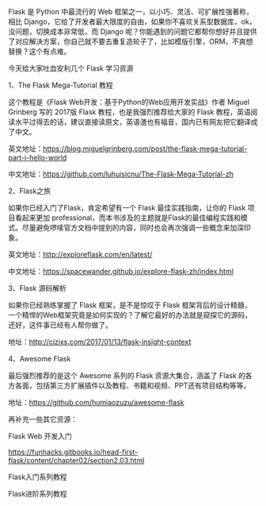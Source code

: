Flask 是 Python 中最流行的 Web 框架之一，以小巧、灵活、可扩展性强著称，相比 Django，它给了开发者最大限度的自由，如果你不喜欢关系型数据库，ok，没问题，切换成本非常低，而 Django 呢？你能遇到的问题它都帮你想好并且提供了对应解决方案，你自己就不要去重复造轮子了，比如模版引擎，ORM，不爽想替换？这个有点难。

今天给大家吐血安利几个 Flask 学习资源

1、The Flask Mega-Tutorial 教程

这个教程是《Flask Web开发：基于Python的Web应用开发实战》作者 Miguel Grinberg 写的 2017版 Flask 教程，也是我强烈推荐给大家的 Flask 教程，英语阅读水平过得去的话，建议直接读原文，英语渣也有福音，国内已有网友把它翻译成了中文。

英文地址：https://blog.miguelgrinberg.com/post/the-flask-mega-tutorial-part-i-hello-world

中文地址：https://github.com/luhuisicnu/The-Flask-Mega-Tutorial-zh

2、Flask之旅

如果你已经入门了Flask，肯定希望有一个 Flask 最佳实践指南，让你的 Flask 项目看起来更加 professional，而本书涉及的主题就是Flask的最佳编程实践和模式。尽量避免啰嗦官方文档中提到的内容，同时也会再次强调一些概念来加深印象。

英文地址：http://exploreflask.com/en/latest/

中文地址：https://spacewander.github.io/explore-flask-zh/index.html

3、Flask 源码解析

如果你已经熟练掌握了 Flask 框架，是不是惊叹于 Flask 框架背后的设计精髓，一个精悍的Web框架究竟是如何实现的？了解它最好的办法就是窥探它的源码，还好，这件事已经有人帮你做了。

地址：http://cizixs.com/2017/01/13/flask-insight-context

4、Awesome Flask

最后强烈推荐的是这个 Awesome 系列的 Flask 资源大集合，涵盖了 Flask 的各方各面，包括第三方扩展插件以及教程、书籍和视频、PPT还有项目结构等等。

地址：https://github.com/humiaozuzu/awesome-flask

再补充一些其它资源：

Flask Web 开发入门

https://funhacks.gitbooks.io/head-first-flask/content/chapter02/section2.03.html

Flask入门系列教程

Flask进阶系列教程